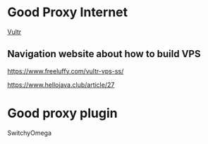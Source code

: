 # Good Proxy Internet
[Vultr](https://my.vultr.com/billing/)

## Navigation website about how to build VPS
https://www.freeluffy.com/vultr-vps-ss/
<br>

https://www.hellojava.club/article/27


# Good proxy plugin
SwitchyOmega
